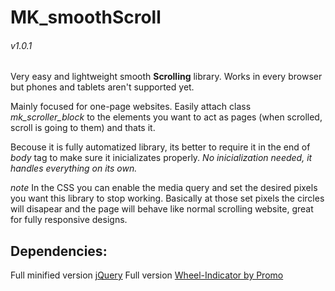 # MK_smoothScroll
###### v1.0.1

Very easy and lightweight smooth **Scrolling** library. Works in every browser but phones and tablets aren't supported yet.

Mainly focused for one-page websites. Easily attach class *mk_scroller_block* to the elements you want to act as pages (when scrolled, scroll is going to them) and thats it.

Becouse it is fully automatized library, its better to require it in the end of *body* tag to make sure it inicializates properly.
*No inicialization needed, it handles everything on its own.*

*note*
In the CSS you can enable the media query and set the desired pixels you want this library to stop working. Basically at those set pixels the circles will disapear and the page will behave like normal scrolling website, great for fully responsive designs.

## Dependencies:
Full minified version [jQuery](https://jquery.com/download/)
Full version [Wheel-Indicator by Promo](https://github.com/Promo/wheel-indicator)